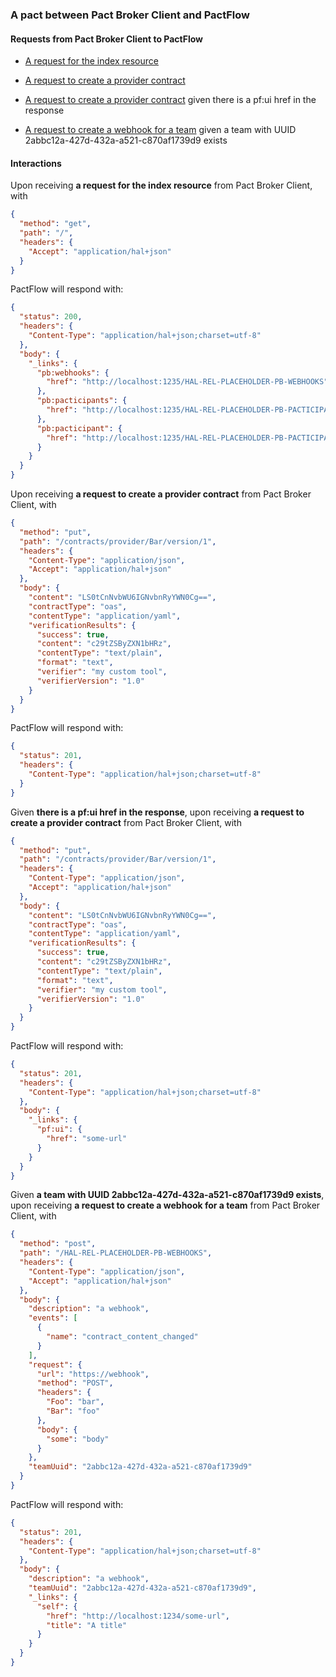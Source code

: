 ### A pact between Pact Broker Client and PactFlow

#### Requests from Pact Broker Client to PactFlow

* [A request for the index resource](#a_request_for_the_index_resource)

* [A request to create a provider contract](#a_request_to_create_a_provider_contract)

* [A request to create a provider contract](#a_request_to_create_a_provider_contract_given_there_is_a_pf:ui_href_in_the_response) given there is a pf:ui href in the response

* [A request to create a webhook for a team](#a_request_to_create_a_webhook_for_a_team_given_a_team_with_UUID_2abbc12a-427d-432a-a521-c870af1739d9_exists) given a team with UUID 2abbc12a-427d-432a-a521-c870af1739d9 exists

#### Interactions

<a name="a_request_for_the_index_resource"></a>
Upon receiving **a request for the index resource** from Pact Broker Client, with
```json
{
  "method": "get",
  "path": "/",
  "headers": {
    "Accept": "application/hal+json"
  }
}
```
PactFlow will respond with:
```json
{
  "status": 200,
  "headers": {
    "Content-Type": "application/hal+json;charset=utf-8"
  },
  "body": {
    "_links": {
      "pb:webhooks": {
        "href": "http://localhost:1235/HAL-REL-PLACEHOLDER-PB-WEBHOOKS"
      },
      "pb:pacticipants": {
        "href": "http://localhost:1235/HAL-REL-PLACEHOLDER-PB-PACTICIPANTS"
      },
      "pb:pacticipant": {
        "href": "http://localhost:1235/HAL-REL-PLACEHOLDER-PB-PACTICIPANT-{pacticipant}"
      }
    }
  }
}
```
<a name="a_request_to_create_a_provider_contract"></a>
Upon receiving **a request to create a provider contract** from Pact Broker Client, with
```json
{
  "method": "put",
  "path": "/contracts/provider/Bar/version/1",
  "headers": {
    "Content-Type": "application/json",
    "Accept": "application/hal+json"
  },
  "body": {
    "content": "LS0tCnNvbWU6IGNvbnRyYWN0Cg==",
    "contractType": "oas",
    "contentType": "application/yaml",
    "verificationResults": {
      "success": true,
      "content": "c29tZSByZXN1bHRz",
      "contentType": "text/plain",
      "format": "text",
      "verifier": "my custom tool",
      "verifierVersion": "1.0"
    }
  }
}
```
PactFlow will respond with:
```json
{
  "status": 201,
  "headers": {
    "Content-Type": "application/hal+json;charset=utf-8"
  }
}
```
<a name="a_request_to_create_a_provider_contract_given_there_is_a_pf:ui_href_in_the_response"></a>
Given **there is a pf:ui href in the response**, upon receiving **a request to create a provider contract** from Pact Broker Client, with
```json
{
  "method": "put",
  "path": "/contracts/provider/Bar/version/1",
  "headers": {
    "Content-Type": "application/json",
    "Accept": "application/hal+json"
  },
  "body": {
    "content": "LS0tCnNvbWU6IGNvbnRyYWN0Cg==",
    "contractType": "oas",
    "contentType": "application/yaml",
    "verificationResults": {
      "success": true,
      "content": "c29tZSByZXN1bHRz",
      "contentType": "text/plain",
      "format": "text",
      "verifier": "my custom tool",
      "verifierVersion": "1.0"
    }
  }
}
```
PactFlow will respond with:
```json
{
  "status": 201,
  "headers": {
    "Content-Type": "application/hal+json;charset=utf-8"
  },
  "body": {
    "_links": {
      "pf:ui": {
        "href": "some-url"
      }
    }
  }
}
```
<a name="a_request_to_create_a_webhook_for_a_team_given_a_team_with_UUID_2abbc12a-427d-432a-a521-c870af1739d9_exists"></a>
Given **a team with UUID 2abbc12a-427d-432a-a521-c870af1739d9 exists**, upon receiving **a request to create a webhook for a team** from Pact Broker Client, with
```json
{
  "method": "post",
  "path": "/HAL-REL-PLACEHOLDER-PB-WEBHOOKS",
  "headers": {
    "Content-Type": "application/json",
    "Accept": "application/hal+json"
  },
  "body": {
    "description": "a webhook",
    "events": [
      {
        "name": "contract_content_changed"
      }
    ],
    "request": {
      "url": "https://webhook",
      "method": "POST",
      "headers": {
        "Foo": "bar",
        "Bar": "foo"
      },
      "body": {
        "some": "body"
      }
    },
    "teamUuid": "2abbc12a-427d-432a-a521-c870af1739d9"
  }
}
```
PactFlow will respond with:
```json
{
  "status": 201,
  "headers": {
    "Content-Type": "application/hal+json;charset=utf-8"
  },
  "body": {
    "description": "a webhook",
    "teamUuid": "2abbc12a-427d-432a-a521-c870af1739d9",
    "_links": {
      "self": {
        "href": "http://localhost:1234/some-url",
        "title": "A title"
      }
    }
  }
}
```
